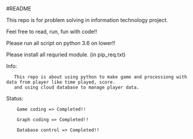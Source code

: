 #README

This repo is for problem solving in information technology project.

Feel free to read, run, fun with code!!

Please run all script on python 3.6 on lower!!

Please install all requried module. (in pip_req.txt)

Info: 

       This repo is about using python to make game and processiong with data from player like time played, score.
       and using cloud database to manage player data.

Status: 

        Game coding => Completed!!

        Graph coding => Completed!!
        
        Database control => Completed!!
